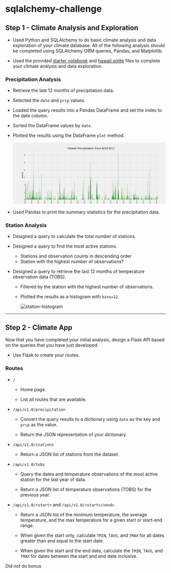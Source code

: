 # sqlalchemy-challenge



## Step 1 - Climate Analysis and Exploration

* Used Python and SQLAlchemy to do basic climate analysis and data exploration of your climate database. All of the following analysis should be completed using SQLAlchemy ORM queries, Pandas, and Matplotlib.

* Used the provided [starter notebook](climate_starter.ipynb) and [hawaii.sqlite](Resources/hawaii.sqlite) files to complete your climate analysis and data exploration.

### Precipitation Analysis

* Retrieve the last 12 months of precipitation data.

* Selected the `date` and `prcp` values.

* Loaded the query results into a Pandas DataFrame and set the index to the date column.

* Sorted the DataFrame values by `date`.

* Plotted the results using the DataFrame `plot` method.

  ![precipitation](Images/precipitation.png)

* Used Pandas to print the summary statistics for the precipitation data.

### Station Analysis

* Designed a query to calculate the total number of stations.

* Designed a query to find the most active stations.

  * Stations and observation counts in descending order
  * Station with the highest number of observations?

  
* Designed a query to retrieve the last 12 months of temperature observation data (TOBS).

  * Filtered by the station with the highest number of observations.

  * Plotted the results as a histogram with `bins=12`.

    ![station-histogram](Images/station-temps.png)

- - -

## Step 2 - Climate App

Now that you have completed your initial analysis, design a Flask API based on the queries that you have just developed.

* Use Flask to create your routes.

### Routes

* `/`

  * Home page.

  * List all routes that are available.

* `/api/v1.0/precipitation`

  * Convert the query results to a dictionary using `date` as the key and `prcp` as the value.

  * Return the JSON representation of your dictionary.

* `/api/v1.0/stations`

  * Return a JSON list of stations from the dataset.

* `/api/v1.0/tobs`
  * Query the dates and temperature observations of the most active station for the last year of data.
  
  * Return a JSON list of temperature observations (TOBS) for the previous year.

* `/api/v1.0/<start>` and `/api/v1.0/<start>/<end>`

  * Return a JSON list of the minimum temperature, the average temperature, and the max temperature for a given start or start-end range.

  * When given the start only, calculate `TMIN`, `TAVG`, and `TMAX` for all dates greater than and equal to the start date.

  * When given the start and the end date, calculate the `TMIN`, `TAVG`, and `TMAX` for dates between the start and end date inclusive.


Did not do bonus